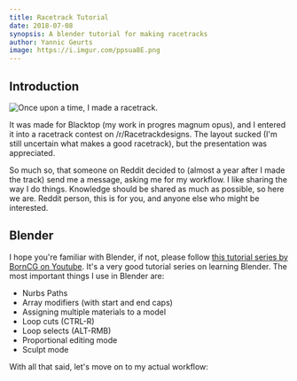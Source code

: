 ```yaml
---
title: Racetrack Tutorial
date: 2018-07-08
synopsis: A blender tutorial for making racetracks
author: Yannic Geurts
image: https://i.imgur.com/ppsua8E.png
---
```


## Introduction

![Once upon a time, I made a racetrack.](https://i.imgur.com/tsPfTwi.jpg)

It was made for Blacktop (my work in progres magnum opus), and I entered it into a racetrack contest on /r/Racetrackdesigns.
The layout sucked (I'm still uncertain what makes a good racetrack), but the presentation was appreciated.

So much so, that someone on Reddit decided to (almost a year after I made the track) send me a message, asking me for my workflow.
I like sharing the way I do things. Knowledge should be shared as much as possible, so here we are. Reddit person, this is for you, and anyone else who might be interested.

## Blender

I hope you're familiar with Blender, if not, please follow [this tutorial series by BornCG on Youtube](https://www.youtube.com/watch?v=lY6KPrc4uMw&list=PLda3VoSoc_TR7X7wfblBGiRz-bvhKpGkS). It's a very good tutorial series on learning Blender.
The most important things I use in Blender are:

- Nurbs Paths
- Array modifiers (with start and end caps)
- Assigning multiple materials to a model
- Loop cuts (CTRL-R)
- Loop selects (ALT-RMB)
- Proportional editing mode
- Sculpt mode

With all that said, let's move on to my actual workflow:

## 




